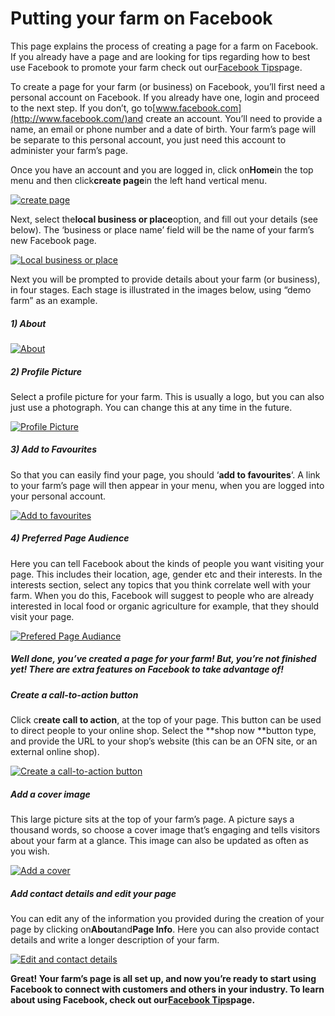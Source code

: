# Putting your farm on Facebook

This page explains the process of creating a page for a farm on Facebook. If you already have a page and are looking for tips regarding how to best use Facebook to promote your farm check out our[Facebook Tips](http://openfoodnetwork.org/platform/user-guide/advanced-features/facebook-tips/)page.

To create a page for your farm \(or business\) on Facebook, you’ll first need a personal account on Facebook. If you already have one, login and proceed to the next step. If you don’t, go to[www.facebook.com](http://www.facebook.com/)and create an account. You’ll need to provide a name, an email or phone number and a date of birth. Your farm’s page will be separate to this personal account, you just need this account to administer your farm’s page.

Once you have an account and you are logged in, click on**Home**in the top menu and then click**create page**in the left hand vertical menu.

[![](https://openfoodnetwork.org/wp-content/uploads/2015/09/create-page.png "create page")](https://openfoodnetwork.org/wp-content/uploads/2015/09/create-page.png)

Next, select the**local business or place**option, and fill out your details \(see below\). The ‘business or place name’ field will be the name of your farm’s new Facebook page.

[![](https://openfoodnetwork.org/wp-content/uploads/2015/09/Local-business-or-placeee.png "Local business or place")](https://openfoodnetwork.org/wp-content/uploads/2015/09/Local-business-or-placeee.png)

Next you will be prompted to provide details about your farm \(or business\), in four stages. Each stage is illustrated in the images below, using “demo farm” as an example.

##### 1\) About

[![](https://openfoodnetwork.org/wp-content/uploads/2015/09/1-About.png "About")](https://openfoodnetwork.org/wp-content/uploads/2015/09/1-About.png)



##### 2\) Profile Picture

Select a profile picture for your farm. This is usually a logo, but you can also just use a photograph. You can change this at any time in the future.

[![](https://openfoodnetwork.org/wp-content/uploads/2015/09/2-Profile-Picture.png "Profile Picture")](https://openfoodnetwork.org/wp-content/uploads/2015/09/2-Profile-Picture.png)



##### 3\) Add to Favourites

So that you can easily find your page, you should ‘**add to favourites**‘. A link to your farm’s page will then appear in your menu, when you are logged into your personal account.

[![](https://openfoodnetwork.org/wp-content/uploads/2015/09/Add-to-favourites.png "Add to favourites")](https://openfoodnetwork.org/wp-content/uploads/2015/09/Add-to-favourites.png)

##### 4\) Preferred Page Audience

Here you can tell Facebook about the kinds of people you want visiting your page. This includes their location, age, gender etc and their interests. In the interests section, select any topics that you think correlate well with your farm. When you do this, Facebook will suggest to people who are already interested in local food or organic agriculture for example, that they should visit your page.

[![](https://openfoodnetwork.org/wp-content/uploads/2015/09/4-Prefered-Page-Audiance.png "Prefered Page Audiance")](https://openfoodnetwork.org/wp-content/uploads/2015/09/4-Prefered-Page-Audiance.png)

##### Well done, you’ve created a page for your farm! But, you’re not finished yet! There are extra features on Facebook to take advantage of!

##### Create a call-to-action button

Click c**reate call to action**, at the top of your page. This button can be used to direct people to your online shop. Select the **shop now **button type, and provide the URL to your shop’s website \(this can be an OFN site, or an external online shop\).

[![](https://openfoodnetwork.org/wp-content/uploads/2015/09/Create-a-call-to-action-button.png "Create a call-to-action button")](https://openfoodnetwork.org/wp-content/uploads/2015/09/Create-a-call-to-action-button.png)

##### **Add a cover image**

This large picture sits at the top of your farm’s page. A picture says a thousand words, so choose a cover image that’s engaging and tells visitors about your farm at a glance. This image can also be updated as often as you wish.

[![](https://openfoodnetwork.org/wp-content/uploads/2015/09/Add-a-cover.png "Add a cover")](https://openfoodnetwork.org/wp-content/uploads/2015/09/Add-a-cover.png)



##### Add contact details and edit your page

You can edit any of the information you provided during the creation of your page by clicking on**About**and**Page Info**. Here you can also provide contact details and write a longer description of your farm.

[![](https://openfoodnetwork.org/wp-content/uploads/2015/09/Edit-and-contact-details.png "Edit and contact details")](https://openfoodnetwork.org/wp-content/uploads/2015/09/Edit-and-contact-details.png)

**Great! Your farm’s page is all set up, and now you’re ready to start using Facebook to connect with customers and others in your industry. To learn about using Facebook, check out our**[**Facebook Tips**](http://openfoodnetwork.org/platform/user-guide/advanced-features/facebook-tips/)**page.**



